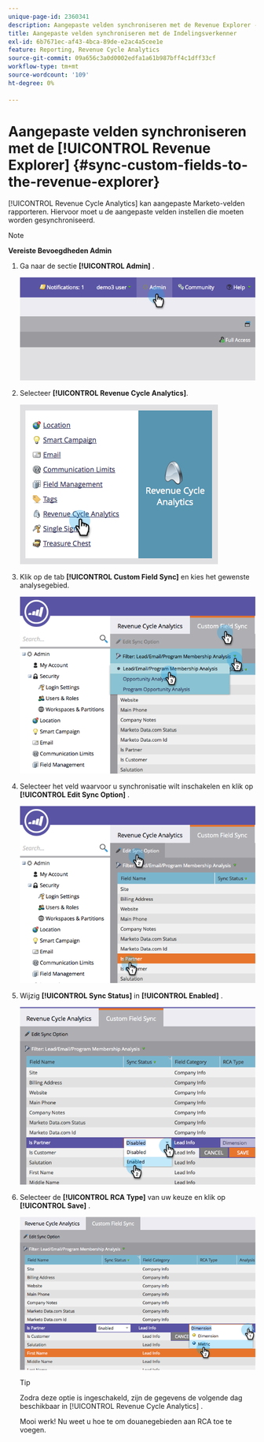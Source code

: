 ```yaml
---
unique-page-id: 2360341
description: Aangepaste velden synchroniseren met de Revenue Explorer - Marketo Docs - Productdocumentatie
title: Aangepaste velden synchroniseren met de Indelingsverkenner
exl-id: 6b7671ec-af43-4bca-89de-e2ac4a5cee1e
feature: Reporting, Revenue Cycle Analytics
source-git-commit: 09a656c3a0d0002edfa1a61b987bff4c1dff33cf
workflow-type: tm+mt
source-wordcount: '109'
ht-degree: 0%

---
```


# Aangepaste velden synchroniseren met de [!UICONTROL Revenue Explorer] {#sync-custom-fields-to-the-revenue-explorer}

[!UICONTROL Revenue Cycle Analytics] kan aangepaste Marketo-velden rapporteren. Hiervoor moet u de aangepaste velden instellen die moeten worden gesynchroniseerd.

>[!NOTE]
>
>**Vereiste Bevoegdheden Admin**

1. Ga naar de sectie **[!UICONTROL Admin]** .

   ![](assets/image2014-9-19-9-3a51-3a11.png)

1. Selecteer **[!UICONTROL Revenue Cycle Analytics]**.

   ![](assets/image2014-9-19-9-3a51-3a19.png)

1. Klik op de tab **[!UICONTROL Custom Field Sync]** en kies het gewenste analysegebied.

   ![](assets/image2014-9-19-9-3a51-3a26.png)

1. Selecteer het veld waarvoor u synchronisatie wilt inschakelen en klik op **[!UICONTROL Edit Sync Option]** .

   ![](assets/image2014-9-19-9-3a51-3a36.png)

1. Wijzig **[!UICONTROL Sync Status]** in **[!UICONTROL Enabled]** .

   ![](assets/image2014-9-19-9-3a51-3a45.png)

1. Selecteer de **[!UICONTROL RCA Type]** van uw keuze en klik op **[!UICONTROL Save]** .

   ![](assets/image2014-9-19-9-3a51-3a52.png)

   >[!TIP]
   >
   >Zodra deze optie is ingeschakeld, zijn de gegevens de volgende dag beschikbaar in [!UICONTROL Revenue Cycle Analytics] .

   Mooi werk! Nu weet u hoe te om douanegebieden aan RCA toe te voegen.
